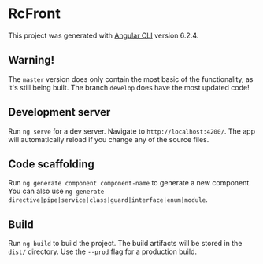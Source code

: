 # RcFront

This project was generated with [Angular CLI](https://github.com/angular/angular-cli) version 6.2.4.

## Warning!

The `master` version does only contain the most basic of the functionality, as it's still being built. The branch `develop` does have the most updated code!

## Development server

Run `ng serve` for a dev server. Navigate to `http://localhost:4200/`. The app will automatically reload if you change any of the source files.

## Code scaffolding

Run `ng generate component component-name` to generate a new component. You can also use `ng generate directive|pipe|service|class|guard|interface|enum|module`.

## Build

Run `ng build` to build the project. The build artifacts will be stored in the `dist/` directory. Use the `--prod` flag for a production build.
